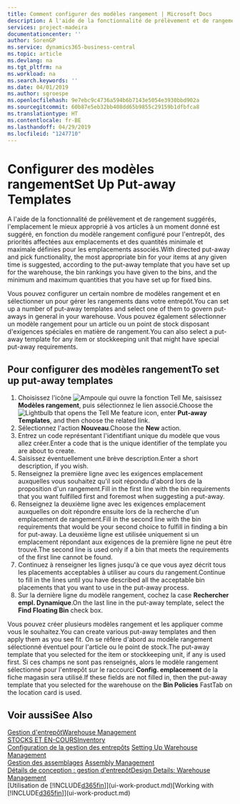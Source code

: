 ```yaml
---
title: Comment configurer des modèles rangement | Microsoft Docs
description: A l'aide de la fonctionnalité de prélèvement et de rangement suggérés, l'emplacement le mieux approprié à vos articles à un moment donné est suggéré, en fonction du modèle rangement configuré pour l'entrepôt, des priorités affectées aux emplacements et des quantités minimale et maximale définies pour les emplacements associés.
services: project-madeira
documentationcenter: ''
author: SorenGP
ms.service: dynamics365-business-central
ms.topic: article
ms.devlang: na
ms.tgt_pltfrm: na
ms.workload: na
ms.search.keywords: ''
ms.date: 04/01/2019
ms.author: sgroespe
ms.openlocfilehash: 9e7ebc9c4736a594b6b7143e5054e3930bbd902a
ms.sourcegitcommit: 60b87e5eb32bb408dd65b9855c29159b1dfbfca8
ms.translationtype: HT
ms.contentlocale: fr-BE
ms.lasthandoff: 04/29/2019
ms.locfileid: "1247710"
---
```

# <a name="set-up-put-away-templates"></a><span data-ttu-id="cfba4-103">Configurer des modèles rangement</span><span class="sxs-lookup"><span data-stu-id="cfba4-103">Set Up Put-away Templates</span></span>
<span data-ttu-id="cfba4-104">A l'aide de la fonctionnalité de prélèvement et de rangement suggérés, l'emplacement le mieux approprié à vos articles à un moment donné est suggéré, en fonction du modèle rangement configuré pour l'entrepôt, des priorités affectées aux emplacements et des quantités minimale et maximale définies pour les emplacements associés.</span><span class="sxs-lookup"><span data-stu-id="cfba4-104">With directed put-away and pick functionality, the most appropriate bin for your items at any given time is suggested, according to the put-away template that you have set up for the warehouse, the bin rankings you have given to the bins, and the minimum and maximum quantities that you have set up for fixed bins.</span></span>  

<span data-ttu-id="cfba4-105">Vous pouvez configurer un certain nombre de modèles rangement et en sélectionner un pour gérer les rangements dans votre entrepôt.</span><span class="sxs-lookup"><span data-stu-id="cfba4-105">You can set up a number of put-away templates and select one of them to govern put-aways in general in your warehouse.</span></span> <span data-ttu-id="cfba4-106">Vous pouvez également sélectionner un modèle rangement pour un article ou un point de stock disposant d'exigences spéciales en matière de rangement.</span><span class="sxs-lookup"><span data-stu-id="cfba4-106">You can also select a put-away template for any item or stockkeeping unit that might have special put-away requirements.</span></span>  

## <a name="to-set-up-put-away-templates"></a><span data-ttu-id="cfba4-107">Pour configurer des modèles rangement</span><span class="sxs-lookup"><span data-stu-id="cfba4-107">To set up put-away templates</span></span>  
1.  <span data-ttu-id="cfba4-108">Choisissez l'icône ![Ampoule qui ouvre la fonction Tell Me](media/ui-search/search_small.png "Dites-moi ce que vous voulez faire"), saisissez **Modèles rangement**, puis sélectionnez le lien associé.</span><span class="sxs-lookup"><span data-stu-id="cfba4-108">Choose the ![Lightbulb that opens the Tell Me feature](media/ui-search/search_small.png "Tell me what you want to do") icon, enter **Put-away Templates**, and then choose the related link.</span></span>  
2.  <span data-ttu-id="cfba4-109">Sélectionnez l'action **Nouveau**.</span><span class="sxs-lookup"><span data-stu-id="cfba4-109">Choose the **New** action.</span></span>  
3.  <span data-ttu-id="cfba4-110">Entrez un code représentant l'identifiant unique du modèle que vous allez créer.</span><span class="sxs-lookup"><span data-stu-id="cfba4-110">Enter a code that is the unique identifier of the template you are about to create.</span></span>  
4.  <span data-ttu-id="cfba4-111">Saisissez éventuellement une brève description.</span><span class="sxs-lookup"><span data-stu-id="cfba4-111">Enter a short description, if you wish.</span></span>  
5.  <span data-ttu-id="cfba4-112">Renseignez la première ligne avec les exigences emplacement auxquelles vous souhaitez qu'il soit répondu d'abord lors de la proposition d'un rangement.</span><span class="sxs-lookup"><span data-stu-id="cfba4-112">Fill in the first line with the bin requirements that you want fulfilled first and foremost when suggesting a put-away.</span></span>  
6.  <span data-ttu-id="cfba4-113">Renseignez la deuxième ligne avec les exigences emplacement auxquelles on doit répondre ensuite lors de la recherche d'un emplacement de rangement.</span><span class="sxs-lookup"><span data-stu-id="cfba4-113">Fill in the second line with the bin requirements that would be your second choice to fulfill in finding a bin for put-away.</span></span> <span data-ttu-id="cfba4-114">La deuxième ligne est utilisée uniquement si un emplacement répondant aux exigences de la première ligne ne peut être trouvé.</span><span class="sxs-lookup"><span data-stu-id="cfba4-114">The second line is used only if a bin that meets the requirements of the first line cannot be found.</span></span>  
7.  <span data-ttu-id="cfba4-115">Continuez à renseigner les lignes jusqu'à ce que vous ayez décrit tous les placements acceptables à utiliser au cours du rangement.</span><span class="sxs-lookup"><span data-stu-id="cfba4-115">Continue to fill in the lines until you have described all the acceptable bin placements that you want to use in the put-away process.</span></span>  
8.  <span data-ttu-id="cfba4-116">Sur la dernière ligne du modèle rangement, cochez la case **Rechercher empl. Dynamique**.</span><span class="sxs-lookup"><span data-stu-id="cfba4-116">On the last line in the put-away template, select the **Find Floating Bin** check box.</span></span>  

<span data-ttu-id="cfba4-117">Vous pouvez créer plusieurs modèles rangement et les appliquer comme vous le souhaitez.</span><span class="sxs-lookup"><span data-stu-id="cfba4-117">You can create various put-away templates and then apply them as you see fit.</span></span> <span data-ttu-id="cfba4-118">On se réfère d'abord au modèle rangement sélectionné éventuel pour l'article ou le point de stock.</span><span class="sxs-lookup"><span data-stu-id="cfba4-118">The put-away template that you selected for the item or stockkeeping unit, if any is used first.</span></span> <span data-ttu-id="cfba4-119">Si ces champs ne sont pas renseignés, alors le modèle rangement sélectionné pour l'entrepôt sur le raccourci **Config. emplacement** de la fiche magasin sera utilisé.</span><span class="sxs-lookup"><span data-stu-id="cfba4-119">If these fields are not filled in, then the put-away template that you selected for the warehouse on the **Bin Policies** FastTab on the location card is used.</span></span>  

## <a name="see-also"></a><span data-ttu-id="cfba4-120">Voir aussi</span><span class="sxs-lookup"><span data-stu-id="cfba4-120">See Also</span></span>  
[<span data-ttu-id="cfba4-121">Gestion d'entrepôt</span><span class="sxs-lookup"><span data-stu-id="cfba4-121">Warehouse Management</span></span>](warehouse-manage-warehouse.md)  
[<span data-ttu-id="cfba4-122">STOCKS ET EN-COURS</span><span class="sxs-lookup"><span data-stu-id="cfba4-122">Inventory</span></span>](inventory-manage-inventory.md)  
<span data-ttu-id="cfba4-123">[Configuration de la gestion des entrepôts](warehouse-setup-warehouse.md)   </span><span class="sxs-lookup"><span data-stu-id="cfba4-123">[Setting Up Warehouse Management](warehouse-setup-warehouse.md)   </span></span>  
<span data-ttu-id="cfba4-124">[Gestion des assemblages](assembly-assemble-items.md)  </span><span class="sxs-lookup"><span data-stu-id="cfba4-124">[Assembly Management](assembly-assemble-items.md)  </span></span>  
[<span data-ttu-id="cfba4-125">Détails de conception : gestion d'entrepôt</span><span class="sxs-lookup"><span data-stu-id="cfba4-125">Design Details: Warehouse Management</span></span>](design-details-warehouse-management.md)  
<span data-ttu-id="cfba4-126">[Utilisation de [!INCLUDE[d365fin](includes/d365fin_md.md)]](ui-work-product.md)</span><span class="sxs-lookup"><span data-stu-id="cfba4-126">[Working with [!INCLUDE[d365fin](includes/d365fin_md.md)]](ui-work-product.md)</span></span>
